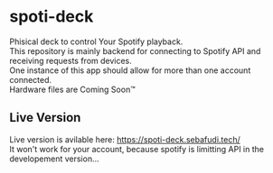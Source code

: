 # spoti-deck
Phisical deck to control Your Spotify playback.<br />
This repository is mainly backend for connecting to Spotify API and receiving requests from devices.<br />
One instance of this app should allow for more than one account connected.<br />
Hardware files are Coming Soon™

Live Version
-------
Live version is avilable here: https://spoti-deck.sebafudi.tech/<br />
It won't work for your account, because spotify is limitting API in the developement version...
